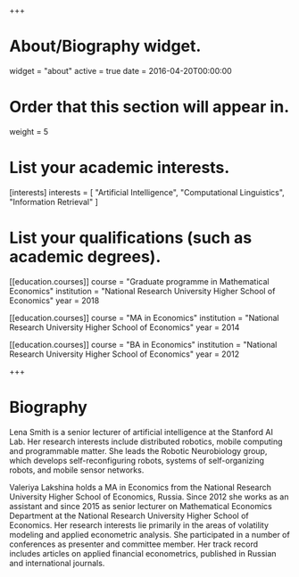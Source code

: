 +++
# About/Biography widget.
widget = "about"
active = true
date = 2016-04-20T00:00:00

# Order that this section will appear in.
weight = 5

# List your academic interests.
[interests]
  interests = [
    "Artificial Intelligence",
    "Computational Linguistics",
    "Information Retrieval"
  ]

# List your qualifications (such as academic degrees).
[[education.courses]]
  course = "Graduate programme in Mathematical Economics"
  institution = "National Research University Higher School of Economics"
  year = 2018

[[education.courses]]
  course = "MA in Economics"
  institution = "National Research University Higher School of Economics"
  year = 2014

[[education.courses]]
  course = "BA in Economics"
  institution = "National Research University Higher School of Economics"
  year = 2012
 
+++

# Biography

Lena Smith is a senior lecturer of artificial intelligence at the Stanford AI Lab. Her research interests include distributed robotics, mobile computing and programmable matter. She leads the Robotic Neurobiology group, which develops self-reconfiguring robots, systems of self-organizing robots, and mobile sensor networks.

Valeriya Lakshina holds a MA in Economics from the National Research University Higher School of Economics, Russia. Since 2012 she works as an assistant and since 2015 as senior lecturer on Mathematical Economics Department at the National Research University Higher School of Economics. Her research interests lie primarily in the areas of volatility modeling and applied econometric analysis. She participated in a number of conferences as presenter and committee member. Her track record includes articles on applied financial econometrics, published in Russian and international journals.
